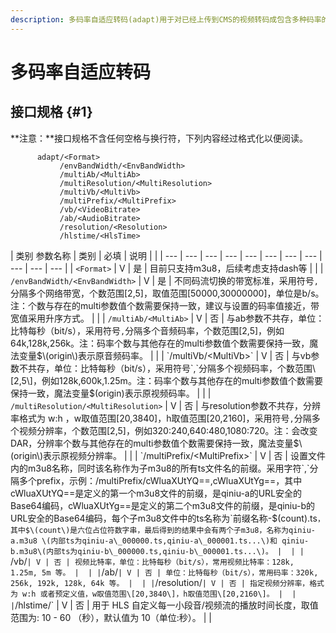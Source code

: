 ```yaml
---
description: 多码率自适应转码(adapt)用于对已经上传到CMS的视频转码成包含多种码率的HLS视频流。以便能随着终端网络带宽的变化动态选择适应的码率播放。
---
```


# 多码率自适应转码

## 接口规格 {#1}

**注意：**接口规格不含任何空格与换行符，下列内容经过格式化以便阅读。

```text
      adapt/<Format>
           /envBandWidth/<EnvBandWidth>
           /multiAb/<MultiAb>
           /multiResolution/<MultiResolution>
           /multiVb/<MultiVb>
           /multiPrefix/<MultiPrefix> 
           /vb/<VideoBitrate>
           /ab/<AudioBitrate>
           /resolution/<Resolution>
           /hlstime/<HlsTime>

```



| 类别 参数名称 |  类别 |  必填 |  说明 |  |
| --- | --- | --- | --- | --- | --- | --- | --- | --- | --- | --- |
| `<Format>` | V | 是 | 目前只支持m3u8，后续考虑支持dash等 |  |
| `/envBandWidth/<EnvBandWidth>` | V | 是 | 不同码流切换的带宽标准，采用符号`,`分隔多个网络带宽，个数范围\[2,5\]，取值范围\[50000,30000000\]，单位是b/s。注：个数与存在的multi参数值个数需要保持一致，建议与设置的码率值接近，带宽值采用升序方式。 |  |
| `/multiAb/<MultiAb>` | V | 否 | 与ab参数不共存，单位：比特每秒（bit/s），采用符号`,`分隔多个音频码率，个数范围\[2,5\]，例如64k,128k,256k。注：码率个数与其他存在的multi参数值个数需要保持一致，魔法变量$\(origin\)表示原音频码率。 |  |
| `/multiVb/<MultiVb>` | V | 否 | 与vb参数不共存，单位：比特每秒（bit/s），采用符号`,`分隔多个视频码率，个数范围\[2,5\]，例如128k,600k,1.25m。注：码率个数与其他存在的multi参数值个数需要保持一致，魔法变量$\(origin\)表示原视频码率。 |  |
| `/multiResolution/<MultiResolution>` | V | 否 | 与resolution参数不共存，分辨率格式为 w:h ，w取值范围\[20,3840\]，h取值范围\[20,2160\]，采用符号`,`分隔多个视频分辨率，个数范围\[2,5\]，例如320:240,640:480,1080:720。注：会改变DAR，分辨率个数与其他存在的multi参数值个数需要保持一致，魔法变量$\(origin\)表示原视频分辨率。 |  |
| `/multiPrefix/<MultiPrefix>` | V | 否 | 设置文件内的m3u8名称，同时该名称作为子m3u8的所有ts文件名的前缀。采用字符`,`分隔多个prefix，示例：/multiPrefix/cWluaXUtYQ==,cWluaXUtYg==，其中cWluaXUtYQ==是定义的第一个m3u8文件的前缀，是qiniu-a的URL安全的Base64编码，cWluaXUtYg==是定义的第二个m3u8文件的前缀，是qiniu-b的URL安全的Base64编码，每个子m3u8文件中的ts名称为`前缀名称-$(count).ts`，其中$\(count\)是六位占位符数字串，最后得到的结果中会有两个子m3u8，名称为qiniu-a.m3u8 \(内部ts为qiniu-a\_000000.ts,qiniu-a\_000001.ts...\)和 qiniu-b.m3u8\(内部ts为qiniu-b\_000000.ts,qiniu-b\_000001.ts...\)。 |  |
| `/vb/<VideoBitRate>` | V | 否 | 视频比特率，单位：比特每秒（bit/s），常用视频比特率：128k, 1.25m, 5m 等。 |  |
| `/ab/<AudioBitRate>` | V | 否 | 单位：比特每秒（bit/s），常用码率：320k, 256k, 192k, 128k, 64k 等。 |  |
| `/resolution/<Resolution>` | V | 否 | 指定视频分辨率，格式为 w:h 或者预定义值，w取值范围\[20,3840\]，h取值范围\[20,2160\]。 |  |
| `/hlstime/<HlsTime>` | V | 否 | 用于 HLS 自定义每一小段音/视频流的播放时间长度，取值范围为: 10 - 60 （秒），默认值为 10（单位:秒）。 |  |

